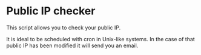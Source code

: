 # Public IP checker

This script allows you to check your public IP.

It is ideal to be scheduled with cron in Unix-like systems. In the case of that public IP has been modified it will send you an email.
